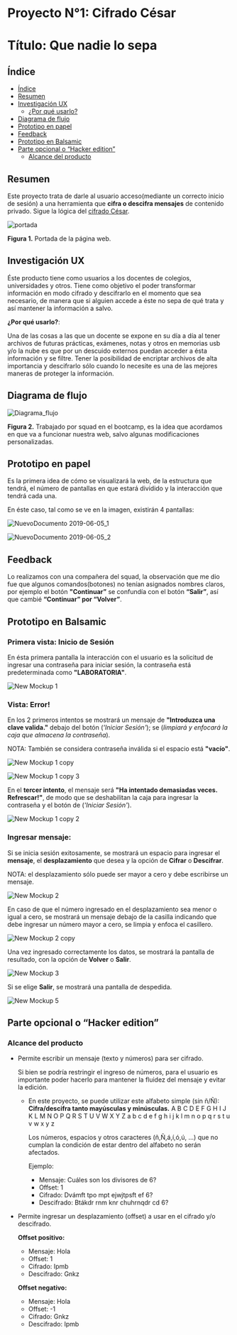 # Proyecto N°1: Cifrado César
# Título: Que nadie lo sepa

## Índice

- [Índice](#índice)
- [Resumen](#resumen)
- [Investigación UX](#investigación-UX)
  - [¿Por qué usarlo?](#por-qué-usarlo)
- [Diagrama de flujo](#diagrama-de-flujo)
- [Prototipo en papel](#prototipo-en-papel)
- [Feedback](#feedback)
- [Prototipo en Balsamic](#prototipo-en-balsamic)
- [Parte opcional o “Hacker edition”](#parte-opcional-o-“Hacker-edition”)
  - [Alcance del producto](#acance-del-producto)

## Resumen

Este proyecto trata de darle al usuario acceso(mediante un correcto inicio de sesión) a una herramienta que **cifra o descifra mensajes** de contenido privado.
Sigue la lógica del [cifrado César](https://es.wikipedia.org/wiki/Cifrado_C%C3%A9sar).

  ![portada](https://user-images.githubusercontent.com/51327685/59512892-51731c80-8e7f-11e9-9798-2a5407b3dbf8.png)

**Figura 1.** Portada de la página web.

## Investigación UX
Éste producto tiene como usuarios a los docentes de colegios, universidades y otros.
Tiene como objetivo el poder transformar información en modo cifrado y descifrarlo en el momento que sea necesario, de manera que si alguien accede a éste no sepa de qué trata y así mantener la información a salvo.

**¿Por qué usarlo?**:

Una de las cosas a las que un docente se expone en su día a día al tener archivos de futuras prácticas, exámenes, notas y otros en memorias usb y/o la nube es que por un descuido externos puedan acceder a ésta información y se filtre. Tener la posibilidad de encriptar archivos de alta importancia y descifrarlo sólo cuando lo necesite es una de las mejores maneras de proteger la información.

## Diagrama de flujo

  ![Diagrama_flujo](https://user-images.githubusercontent.com/51327685/58891471-300d7600-86b2-11e9-9a57-36c742dda3fe.jpg)

**Figura 2.** Trabajado por squad en el bootcamp, es la idea que acordamos en que va a funcionar nuestra web, salvo algunas modificaciones personalizadas.

## Prototipo en papel

Es la primera idea de cómo se visualizará la web, de la estructura que tendrá, el número de pantallas en que estará dividido y la interacción que tendrá cada una.

En éste caso, tal como se ve en la imagen, existirán 4 pantallas:

  ![NuevoDocumento 2019-06-05_1](https://user-images.githubusercontent.com/51327685/58960732-64923800-876d-11e9-996a-7dc1f6d82c87.jpg)


  ![NuevoDocumento 2019-06-05_2](https://user-images.githubusercontent.com/51327685/58960778-7c69bc00-876d-11e9-9b58-bfd0a6d0e13d.jpg)

## Feedback

Lo realizamos con una compañera del squad, la observación que me dio fue que algunos comandos(botones) no tenían asignados nombres claros, por ejemplo el botón **"Continuar”** se confundía con el botón **“Salir”**, así que cambié **“Continuar” por “Volver”**.

## Prototipo en Balsamic

### Primera vista: Inicio de Sesión
En ésta primera pantalla la interacción con el usuario es la solicitud de  ingresar una contraseña para iniciar sesión, la contraseña está predeterminada como **"LABORATORIA"**.

 ![New Mockup 1](https://user-images.githubusercontent.com/51327685/59106610-6f2f0780-88fc-11e9-9b65-09d81fef03cf.png)

### Vista: Error!
En los 2 primeros intentos se mostrará un mensaje de **"Introduzca una clave valida."** debajo del botón (_'Iniciar Sesión'_); se (_limpiará y enfocará la caja que almacena la contraseña_).

NOTA: También se considera contraseña inválida si el espacio está **"vacío"**.

  ![New Mockup 1 copy](https://user-images.githubusercontent.com/51327685/59106679-9be31f00-88fc-11e9-90c6-c3e8ec1a9137.png)

  ![New Mockup 1 copy 3](https://user-images.githubusercontent.com/51327685/59106707-b0271c00-88fc-11e9-81a2-3d89e56e156c.png)

En el **tercer intento**, el mensaje será **"Ha intentado demasiadas veces. Refrescar!"**, de modo que se deshabilitan la caja para ingresar la contraseña y el botón de (_'Iniciar Sesión'_).

  ![New Mockup 1 copy 2](https://user-images.githubusercontent.com/51327685/59106745-c7660980-88fc-11e9-8d4d-a9fa6126be03.png)

### Ingresar mensaje:
Si se inicia sesión exitosamente, se mostrará un espacio para ingresar el **mensaje**, el **desplazamiento** que desea y la opción de **Cifrar** o **Descifrar**.

NOTA: el desplazamiento sólo puede ser mayor a cero y debe escribirse un mensaje.

  ![New Mockup 2](https://user-images.githubusercontent.com/51327685/59106778-d8af1600-88fc-11e9-8cea-6f706a8cb483.png)

En caso de que el número ingresado en el desplazamiento sea menor o igual a cero, se mostrará un mensaje debajo de la casilla indicando que debe ingresar un número mayor a cero, se limpia y enfoca el casillero.

  ![New Mockup 2 copy](https://user-images.githubusercontent.com/51327685/59106817-ea90b900-88fc-11e9-8f3c-7b442e9c6d05.png)

Una vez ingresado correctamente los datos, se mostrará la pantalla de resultado, con la opción de **Volver** o **Salir**.

  ![New Mockup 3](https://user-images.githubusercontent.com/51327685/59106852-fbd9c580-88fc-11e9-8301-c9ce830709ca.png)

Si se elige **Salir**, se mostrará una pantalla de despedida.

  ![New Mockup 5](https://user-images.githubusercontent.com/51327685/59106890-12801c80-88fd-11e9-8140-8b4db8b5319c.png)

## Parte opcional o “Hacker edition”

### Alcance del producto

- Permite escribir un mensaje (texto y números) para ser cifrado.

  Si bien se podría restringir el ingreso de números, para el usuario es importante poder hacerlo para mantener la fluidez del mensaje y evitar la edición.

  - En este proyecto, se puede utilizar este alfabeto simple (sin ñ/Ñ):
    **Cifra/descifra tanto mayúsculas y minúsculas.**
    A B C D E F G H I J K L M N O P Q R S T U V W X Y Z
    a b c d e f g h i j k l m n o p q r s t u v w x y z

    Los números, espacios y otros caracteres (ñ,Ñ,á,í,ó,ú, ...) que no cumplan la condición de estar dentro del alfabeto no serán afectados.

    Ejemplo: 
    - Mensaje: Cuáles son los divisores de 6?
    - Offset: 1
    - Cifrado: Dvámft tpo mpt ejwjtpsft ef 6?
    - Descifrado: Btákdr rnm knr chuhrnqdr cd 6?

- Permite ingresar un desplazamiento (offset) a usar en el cifrado y/o descifrado.
    
  **Offset positivo:**                                     
  - Mensaje: Hola                             
  - Offset: 1
  - Cifrado: Ipmb
  - Descifrado: Gnkz

  **Offset negativo:**
  - Mensaje: Hola
  - Offset: -1
  - Cifrado: Gnkz
  - Descifrado: Ipmb